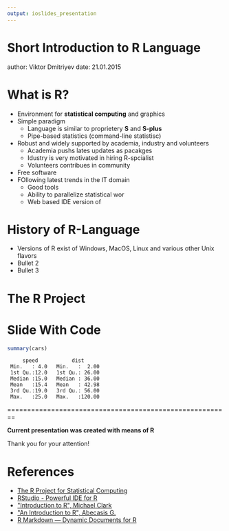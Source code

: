 ```yaml
---
output: ioslides_presentation
---
```

Short Introduction to R Language 
========================================================
author: Viktor Dmitriyev
date: 21.01.2015

What is R?
========================================================

- Environment for **statistical computing** and graphics
- Simple paradigm
  - Language is similar to proprietery **S** and **S-plus**
  - Pipe-based statistics (command-line statistisc)
- Robust and widely supported by academia, industry and volunteers
  - Academia pushs lates updates as pacakges
  - Idustry is very motivated in hiring R-spcialist
  - Volunteers contribues in community
- Free software
- FOllowing latest trends in the IT domain
  - Good tools 
  - Ability to parallelize statistical wor
  - Web based IDE version of 


History of R-Language
========================================================

- Versions of R exist of Windows, MacOS, Linux and various other Unix flavors
- Bullet 2
- Bullet 3


The R Project
========================================================



Slide With Code
========================================================


```r
summary(cars)
```

```
     speed           dist       
 Min.   : 4.0   Min.   :  2.00  
 1st Qu.:12.0   1st Qu.: 26.00  
 Median :15.0   Median : 36.00  
 Mean   :15.4   Mean   : 42.98  
 3rd Qu.:19.0   3rd Qu.: 56.00  
 Max.   :25.0   Max.   :120.00  
```


========================================================

**Current presentation was created with means of R**

Thank you for your attention!



References
========================================================

- [The R Project for Statistical Computing](http://www.r-project.org/)
- [RStudio - Powerful IDE for R](http://www.rstudio.com/)
- ["Introduction to R", Michael Clark](http://www3.nd.edu/~mclark19/learn/Introduction_to_R.pdf)
- ["An Introduction to R", Abecasis G.](http://www.sph.umich.edu/csg/abecasis/class/815.04.pdf)
- [R Markdown — Dynamic Documents for R](http://rmarkdown.rstudio.com/)
